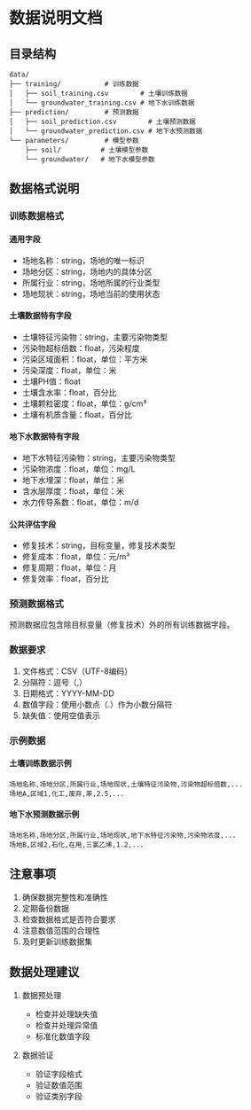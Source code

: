 # 数据说明文档

## 目录结构
```
data/
├── training/           # 训练数据
│   ├── soil_training.csv        # 土壤训练数据
│   └── groundwater_training.csv # 地下水训练数据
├── prediction/         # 预测数据
│   ├── soil_prediction.csv        # 土壤预测数据
│   └── groundwater_prediction.csv # 地下水预测数据
└── parameters/         # 模型参数
    ├── soil/          # 土壤模型参数
    └── groundwater/   # 地下水模型参数
```

## 数据格式说明

### 训练数据格式

#### 通用字段
- 场地名称：string，场地的唯一标识
- 场地分区：string，场地内的具体分区
- 所属行业：string，场地所属的行业类型
- 场地现状：string，场地当前的使用状态

#### 土壤数据特有字段
- 土壤特征污染物：string，主要污染物类型
- 污染物超标倍数：float，污染程度
- 污染区域面积：float，单位：平方米
- 污染深度：float，单位：米
- 土壤PH值：float
- 土壤含水率：float，百分比
- 土壤颗粒密度：float，单位：g/cm³
- 土壤有机质含量：float，百分比

#### 地下水数据特有字段
- 地下水特征污染物：string，主要污染物类型
- 污染物浓度：float，单位：mg/L
- 地下水埋深：float，单位：米
- 含水层厚度：float，单位：米
- 水力传导系数：float，单位：m/d

#### 公共评估字段
- 修复技术：string，目标变量，修复技术类型
- 修复成本：float，单位：元/m³
- 修复周期：float，单位：月
- 修复效率：float，百分比

### 预测数据格式
预测数据应包含除目标变量（修复技术）外的所有训练数据字段。

### 数据要求
1. 文件格式：CSV（UTF-8编码）
2. 分隔符：逗号（,）
3. 日期格式：YYYY-MM-DD
4. 数值字段：使用小数点（.）作为小数分隔符
5. 缺失值：使用空值表示

### 示例数据

#### 土壤训练数据示例
```csv
场地名称,场地分区,所属行业,场地现状,土壤特征污染物,污染物超标倍数,...
场地A,区域1,化工,废弃,苯,2.5,...
```

#### 地下水预测数据示例
```csv
场地名称,场地分区,所属行业,场地现状,地下水特征污染物,污染物浓度,...
场地B,区域2,石化,在用,三氯乙烯,1.2,...
```

## 注意事项
1. 确保数据完整性和准确性
2. 定期备份数据
3. 检查数据格式是否符合要求
4. 注意数值范围的合理性
5. 及时更新训练数据集

## 数据处理建议
1. 数据预处理
   - 检查并处理缺失值
   - 检查并处理异常值
   - 标准化数值字段

2. 数据验证
   - 验证字段格式
   - 验证数值范围
   - 验证类别字段 